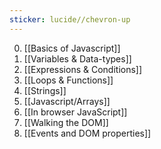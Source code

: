 ```yaml
---
sticker: lucide//chevron-up
---
```

0. [[Basics of Javascript]]
1. [[Variables & Data-types]]
2. [[Expressions & Conditions]]
3. [[Loops & Functions]]
4. [[Strings]]
5. [[Javascript/Arrays]]
6. [[In browser JavaScript]]
7. [[Walking the DOM]]
8. [[Events and DOM properties]]